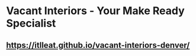 # Vacant Interiors - Your Make Ready Specialist
## https://itlleat.github.io/vacant-interiors-denver/

